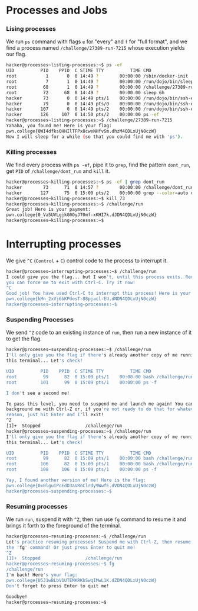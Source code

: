 # Processes and Jobs

### Lising processes
We run `ps` command with flags `e` for "every" and `f` for "full format", and we find a process named `/challenge/27389-run-7215` 
whose execution yields our flag.
```bash
hacker@processes~listing-processes:~$ ps -ef
UID          PID    PPID  C STIME TTY          TIME CMD
root           1       0  0 14:49 ?        00:00:00 /sbin/docker-init -- /nix/var/nix/profiles/default/bin/dojo-init /run/dojo/bin/sleep 6h
root           7       1  0 14:49 ?        00:00:00 /run/dojo/bin/sleep 6h
root          68       1  0 14:49 ?        00:00:00 /challenge/27389-run-7215
root          72      68  0 14:49 ?        00:00:00 sleep 6h
hacker        73       0  0 14:49 pts/1    00:00:00 /run/dojo/bin/ssh-entrypoint
hacker        79       0  0 14:49 pts/0    00:00:00 /run/dojo/bin/ssh-entrypoint
hacker       107       0  0 14:49 pts/2    00:00:00 /run/dojo/bin/ssh-entrypoint
hacker       126     107  0 14:50 pts/2    00:00:00 ps -ef
hacker@processes~listing-processes:~$ /challenge/27389-run-7215
Yahaha, you found me! Here is your flag:
pwn.college{0WI4dfksOHHIlTFPx8cweNHfvSm.dhzM4QDLxUjN0czW}
Now I will sleep for a while (so that you could find me with 'ps').
```

### Killing processes
We find every process with `ps -ef`, pipe it to `grep`, find the pattern `dont_run`, get `PID` of `/challenge/dont_run` and `kill` it.
```bash
hacker@processes~killing-processes:~$ ps -ef | grep dont_run
hacker        73      71  0 14:57 ?        00:00:00 /challenge/dont_run
hacker       127      75  0 15:00 pts/2    00:00:00 grep --color=auto dont_run
hacker@processes~killing-processes:~$ kill 73
hacker@processes~killing-processes:~$ /challenge/run
Great job! Here is your payment:
pwn.college{0_Va5UVLgjkG0OyJT0mf-xKHI7k.dJDN4QDLxUjN0czW}
hacker@processes~killing-processes:~$ 
```

# Interrupting processes
We give `^C` (`Control` + `C`) control code to the process to interrupt it.
```bash
hacker@processes~interrupting-processes:~$ /challenge/run
I could give you the flag... but I won't, until this process exits. Remember, 
you can force me to exit with Ctrl-C. Try it now!
^C
Good job! You have used Ctrl-C to interrupt this process! Here is your flag:
pwn.college{kMn_2xVj6bKPdosT-88pjacl-EU.dNDN4QDLxUjN0czW}
hacker@processes~interrupting-processes:~$ 
```

### Suspending Processes
We send `^Z` code to an existing instance of `run`, then run a new instance of it to get the flag.
```bash
hacker@processes~suspending-processes:~$ /challenge/run
I'll only give you the flag if there's already another copy of me running in 
this terminal... Let's check!

UID          PID    PPID  C STIME TTY          TIME CMD
root          99      82  0 15:09 pts/1    00:00:00 bash /challenge/run
root         101      99  0 15:09 pts/1    00:00:00 ps -f

I don't see a second me!

To pass this level, you need to suspend me and launch me again! You can 
background me with Ctrl-Z or, if you're not ready to do that for whatever 
reason, just hit Enter and I'll exit!
^Z
[1]+  Stopped                 /challenge/run
hacker@processes~suspending-processes:~$ /challenge/run
I'll only give you the flag if there's already another copy of me running in 
this terminal... Let's check!

UID          PID    PPID  C STIME TTY          TIME CMD
root          99      82  0 15:09 pts/1    00:00:00 bash /challenge/run
root         106      82  0 15:09 pts/1    00:00:00 bash /challenge/run
root         108     106  0 15:09 pts/1    00:00:00 ps -f

Yay, I found another version of me! Here is the flag:
pwn.college{0x0lguIPcEdD3aVRnClrdy9WwfE.dVDN4QDLxUjN0czW}
hacker@processes~suspending-processes:~$ 
```

### Resuming processes
We run `run`, suspend it with `^Z`, then run use `fg` command to resume it and brings it forth to the foreground of the terminal.
```bash
hacker@processes~resuming-processes:~$ /challenge/run
Let's practice resuming processes! Suspend me with Ctrl-Z, then resume me with 
the 'fg' command! Or just press Enter to quit me!
^Z
[1]+  Stopped                 /challenge/run
hacker@processes~resuming-processes:~$ fg
/challenge/run
I'm back! Here's your flag:
pwn.college{U5J1wBLbV1UTEMKRKbSwqIMwL1K.dZDN4QDLxUjN0czW}
Don't forget to press Enter to quit me!

Goodbye!
hacker@processes~resuming-processes:~$ 
```
